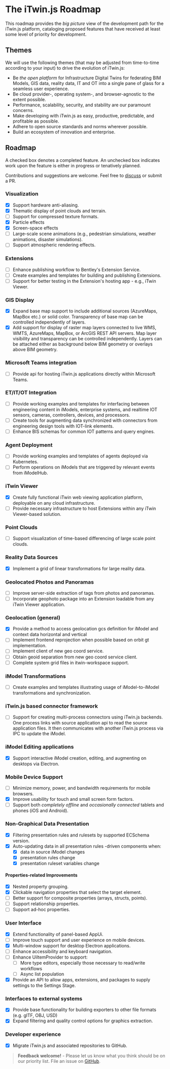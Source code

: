 # The iTwin.js Roadmap

This roadmap provides the *big picture* view of the development path for the iTwin.js platform, cataloging proposed features that have received at least some level of priority for development.

## Themes

We will use the following themes (that may be adjusted from time-to-time according to your input) to drive the evolution of iTwin.js:

- Be *the open platform* for Infrastructure Digital Twins for federating BIM Models, GIS data, reality data, IT and OT into a single pane of glass for a seamless user experience.
- Be cloud provider-, operating system-, and browser-agnostic to the extent possible.
- Performance, scalability, security, and stability are our paramount concerns.
- Make developing with iTwin.js as easy, productive, predictable, and profitable as possible.
- Adhere to open source standards and norms wherever possible.
- Build an ecosystem of innovation and enterprise.

## Roadmap

A checked box denotes a completed feature. An unchecked box indicates work upon the feature is either in progress or tenatively planned.

Contributions and suggestions are welcome. Feel free to [discuss](https://github.com/iTwin/itwinjs-core/discussions) or submit a PR.

### Visualization

- [X] Support hardware anti-aliasing.
- [X] Thematic display of point clouds and terrain.
- [ ] Support for compressed texture formats.
- [X] Particle effects
- [X] Screen-space effects
- [ ] Large-scale scene animations (e.g., pedestrian simulations, weather animations, disaster simulations).
- [ ] Support atmospheric rendering effects.

### Extensions

- [ ] Enhance publishing workflow to Bentley's Extension Service.
- [ ] Create examples and templates for building and publishing Extensions.
- [ ] Support for better testing in the Extension's hosting app - e.g., iTwin Viewer.

### GIS Display

- [X] Expand base map support to include additional sources (AzureMaps, MapBox etc.) or solid color. Transparency of base map can be controlled independently of layers.
- [X] Add support for display of raster map layers connected to live WMS, WMTS, AzureMaps, MapBox, or ArcGIS REST API servers. Map layer visibility and transparency can be controlled independently. Layers can be attached either as background below BIM geometry or overlays above BIM geometry.

### Microsoft Teams integration

- [ ] Provide api for hosting iTwin.js applications directly within Microsoft Teams.

### ET/IT/OT Integration

- [ ] Provide working examples and templates for interfacing between engineering content in iModels, enterprise systems, and realtime IOT sensors, cameras, controllers, devices, and processors.
- [ ] Create tools for augmenting data synchronized with connectors from engineering design tools with IOT-link elements.
- [ ] Enhance BIS schemas for common IOT patterns and query engines.

### Agent Deployment

- [ ] Provide working examples and templates of agents deployed via Kubernetes.
- [ ] Perform operations on iModels that are triggered by relevant events from iModelHub.

### iTwin Viewer

- [X] Create fully functional iTwin web viewing application platform, deployable on any cloud infrastructure.
- [ ] Provide necessary infrastructure to host Extensions within any iTwin Viewer-based solution.

### Point Clouds

- [ ] Support visualization of time-based differencing of large scale point clouds.

### Reality Data Sources

- [X] Implement a grid of linear transformations for large reality data.

### Geolocated Photos and Panoramas

- [ ] Improve server-side extraction of tags from photos and panoramas.
- [ ] Incorporate geophoto package into an Extension loadable from any iTwin Viewer application.

### Geolocation (general)

- [X] Provide a method to access geolocation gcs definition for iModel and context data horizontal and vertical
- [ ] Implement frontend reprojection when possible based on orbit gt implementation.
- [ ] Implement client of new geo coord service.
- [ ] Obtain geoid separation from new geo coord service client.
- [ ] Complete system grid files in itwin-workspace support.

### iModel Transformations

- [ ] Create examples and templates illustrating usage of iModel-to-iModel transformations and synchronization.

### iTwin.js based connector framework

- [ ] Support for creating multi-process connectors using iTwin.js backends. One process links with source application api to read the source application files. It then communicates with another iTwin.js process via IPC to update the iModel.

### iModel Editing applications

- [X] Support interactive iModel creation, editing, and augmenting on desktops via Electron.

### Mobile Device Support

- [ ] Minimize memory, power, and bandwidth requirements for mobile browsers.
- [X] Improve usability for touch and small screen form factors.
- [ ] Support both *completely offline* and *occasionally connected* tablets and phones (iOS and Android).

### Non-Graphical Data Presentation

- [x] Filtering presentation rules and rulesets by supported ECSchema version.
- [x] Auto-updating data in all presentation rules -driven components when:
  - [x] data in source iModel changes
  - [x] presentation rules change
  - [x] presentation ruleset variables change

#### Properties-related Improvements

- [x] Nested property grouping.
- [x] Clickable navigation properties that select the target element.
- [ ] Better support for composite properties (arrays, structs, points).
- [ ] Support relationship properties.
- [ ] Support ad-hoc properties.

### User Interface

- [x] Extend functionality of panel-based AppUi.
- [ ] Improve touch support and user experience on mobile devices.
- [x] Multi-window support for desktop Electron applications.
- [ ] Enhance accessibility and keyboard navigation.
- [ ] Enhance UiItemProvider to support:
  - [ ] More type editors, especially those necessary to read/write workflows
  - [ ] Async list population
- [x] Provide an API to allow apps, extensions, and packages to supply settings to the Settings Stage.

### Interfaces to external systems

- [X] Provide base functionality for building exporters to other file formats (e.g. glTF, OBJ, USD)
- [X] Expand filtering and quality control options for graphics extraction.

### Developer experience

- [X] Migrate iTwin.js and associated repositories to GitHub.

> **Feedback welcome!** - Please let us know what you think should be on our priority list. File an issue on [GitHub](https://github.com/iTwin/itwinjs-core/issues).
